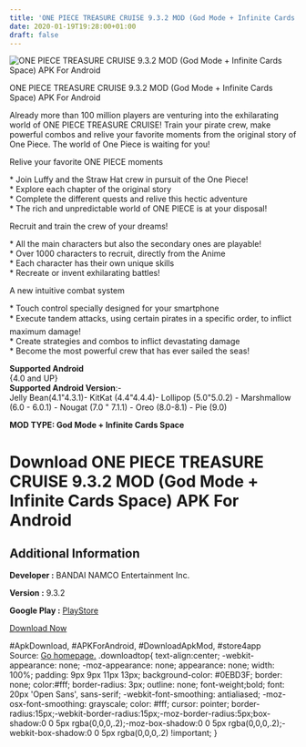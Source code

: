 ```yaml
---
title: 'ONE PIECE TREASURE CRUISE 9.3.2 MOD (God Mode + Infinite Cards Space) APK For Android'
date: 2020-01-19T19:28:00+01:00
draft: false
---
```


![ONE PIECE TREASURE CRUISE 9.3.2 MOD (God Mode + Infinite Cards Space) APK For Android](https://i1.wp.com/apkhome.net/wp-content/uploads/2020/01/ONE-PIECE-TREASURE-CRUISE-9.3.2-MOD-God-Mode-Infinite-Cards-Space.png "ONE PIECE TREASURE CRUISE 9.3.2 MOD (God Mode + Infinite Cards Space) APK For Android")

  

ONE PIECE TREASURE CRUISE 9.3.2 MOD (God Mode + Infinite Cards Space) APK For Android

Already more than 100 million players are venturing into the exhilarating world of ONE PIECE TREASURE CRUISE! Train your pirate crew, make powerful combos and relive your favorite moments from the original story of One Piece. The world of One Piece is waiting for you!

Relive your favorite ONE PIECE moments

\* Join Luffy and the Straw Hat crew in pursuit of the One Piece!  
\* Explore each chapter of the original story  
\* Complete the different quests and relive this hectic adventure  
\* The rich and unpredictable world of ONE PIECE is at your disposal!

Recruit and train the crew of your dreams!

\* All the main characters but also the secondary ones are playable!  
\* Over 1000 characters to recruit, directly from the Anime  
\* Each character has their own unique skills  
\* Recreate or invent exhilarating battles!

A new intuitive combat system

\* Touch control specially designed for your smartphone  
\* Execute tandem attacks, using certain pirates in a specific order, to inflict maximum damage!  
\* Create strategies and combos to inflict devastating damage  
\* Become the most powerful crew that has ever sailed the seas!

**Supported Android**  
{4.0 and UP}  
**Supported Android Version**:-  
Jelly Bean(4.1"4.3.1)- KitKat (4.4"4.4.4)- Lollipop (5.0"5.0.2) - Marshmallow (6.0 - 6.0.1) - Nougat (7.0 " 7.1.1) - Oreo (8.0-8.1) - Pie (9.0)

**MOD TYPE: God Mode + Infinite Cards Space**

Download ONE PIECE TREASURE CRUISE 9.3.2 MOD (God Mode + Infinite Cards Space) APK For Android
==============================================================================================

Additional Information
----------------------

**Developer :** BANDAI NAMCO Entertainment Inc.

**Version :** 9.3.2

**Google Play :** [PlayStore](https://play.google.com/store/apps/details?id=com.namcobandaigames.spmoja010E)

  

[Download Now](https://store4app.co/post/one-piece-treasure-cruise-9-3-2-mod-god-mode-infinite-cards-space-apk-for-android_1579457946)

  
#ApkDownload, #APKForAndroid, #DownloadApkMod, #store4app  
Source: [Go homepage.](https://store4app.co/post/one-piece-treasure-cruise-9-3-2-mod-god-mode-infinite-cards-space-apk-for-android_1579457946) .downloadtop{ text-align:center; -webkit-appearance: none; -moz-appearance: none; appearance: none; width: 100%; padding: 9px 9px 11px 13px; background-color: #0EBD3F; border: none; color:#fff; border-radius: 3px; outline: none; font-weight;bold; font: 20px 'Open Sans', sans-serif; -webkit-font-smoothing: antialiased; -moz-osx-font-smoothing: grayscale; color: #fff; cursor: pointer; border-radius:15px;-webkit-border-radius:15px;-moz-border-radius:5px;box-shadow:0 0 5px rgba(0,0,0,.2);-moz-box-shadow:0 0 5px rgba(0,0,0,.2);-webkit-box-shadow:0 0 5px rgba(0,0,0,.2) !important; }